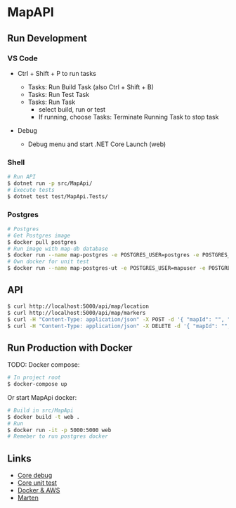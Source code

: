 # MapAPI

## Run Development

### VS Code

* Ctrl + Shift + P to run tasks
    * Tasks: Run Build Task (also Ctrl + Shift + B)
    * Tasks: Run Test Task
    * Tasks: Run Task
        * select build, run or test
        * If running, choose Tasks: Terminate Running Task to stop task

* Debug
    * Debug menu and start .NET Core Launch (web)

### Shell

```sh
# Run API
$ dotnet run -p src/MapApi/
# Execute tests
$ dotnet test test/MapApi.Tests/
```

### Postgres

```sh
# Postgres
# Get Postgres image
$ docker pull postgres
# Run image with map-db database
$ docker run --name map-postgres -e POSTGRES_USER=postgres -e POSTGRES_PASSWORD=pwd -e POSTGRES_DB=map-db -d -p 5432:5432 postgres
# Own docker for unit test
$ docker run --name map-postgres-ut -e POSTGRES_USER=mapuser -e POSTGRES_PASSWORD=pwd -e POSTGRES_DB=map-db-ut -d -p 5433:5432 postgres
```

## API

```sh
$ curl http://localhost:5000/api/map/location
$ curl http://localhost:5000/api/map/markers
$ curl -H "Content-Type: application/json" -X POST -d '{ "mapId": "", "lat": 60.170,"long": 24.940, "description": "hello 44"}' http://localhost:5000/api/markers
$ curl -H "Content-Type: application/json" -X DELETE -d '{ "mapId": "", "lat": 60.170,"long": 24.940, "description": "hello 44"}' http://localhost:5000/api/markers
```

## Run Production with Docker

TODO: Docker compose:
```sh
# In project root
$ docker-compose up
```

Or start MapApi docker:
```sh
# Build in src/MapApi
$ docker build -t web .
# Run
$ docker run -it -p 5000:5000 web
# Remeber to run postgres docker
```

## Links
* [Core debug](https://github.com/OmniSharp/omnisharp-vscode/blob/master/debugger.md)
* [Core unit test](https://docs.microsoft.com/en-us/dotnet/articles/core/testing/unit-testing-with-dotnet-test)
* [Docker & AWS](https://medium.com/trafi-tech-beat/running-net-core-on-docker-c438889eb5a#.2csx1do7r)
* [Marten](http://jasperfx.github.io/marten/)
